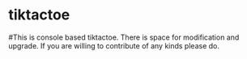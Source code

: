 # tiktactoe
#This is console based tiktactoe. There is space for modification and upgrade. If you are willing to contribute of any kinds please do. 
